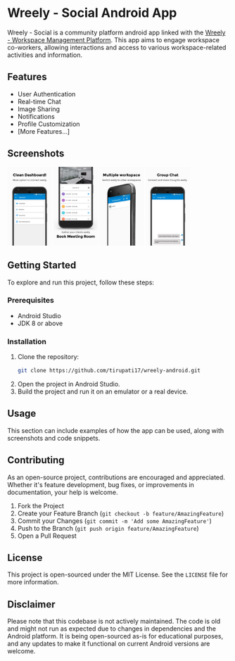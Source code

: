 # Wreely - Social Android App

Wreely - Social is a community platform android app linked with the [Wreely - Workspace Management Platform](http://wreely.com). This app aims to engage workspace co-workers, allowing interactions and access to various workspace-related activities and information.

## Features

- User Authentication
- Real-time Chat
- Image Sharing
- Notifications
- Profile Customization
- [More Features...]

## Screenshots

<img src="https://github.com/tirupati17/wreely-android/blob/b734188b406b2437f0dc7d534ef020651eb1fb35/screenshot/1.jpg?raw=true"  width=20% height=50%> <img src="https://github.com/tirupati17/wreely-android/blob/b734188b406b2437f0dc7d534ef020651eb1fb35/screenshot/2.jpg?raw=true"  width=20% height=50%>
<img src="https://github.com/tirupati17/wreely-android/blob/b734188b406b2437f0dc7d534ef020651eb1fb35/screenshot/3.jpg?raw=true"  width=20% height=50%>
<img src="https://github.com/tirupati17/wreely-android/blob/b734188b406b2437f0dc7d534ef020651eb1fb35/screenshot/4.jpg?raw=true"  width=20% height=50%>

## Getting Started

To explore and run this project, follow these steps:

### Prerequisites

- Android Studio
- JDK 8 or above

### Installation

1. Clone the repository:
   ```sh
   git clone https://github.com/tirupati17/wreely-android.git
   ```
2. Open the project in Android Studio.
3. Build the project and run it on an emulator or a real device.

## Usage

This section can include examples of how the app can be used, along with screenshots and code snippets.

## Contributing

As an open-source project, contributions are encouraged and appreciated. Whether it's feature development, bug fixes, or improvements in documentation, your help is welcome.

1. Fork the Project
2. Create your Feature Branch (`git checkout -b feature/AmazingFeature`)
3. Commit your Changes (`git commit -m 'Add some AmazingFeature'`)
4. Push to the Branch (`git push origin feature/AmazingFeature`)
5. Open a Pull Request

## License

This project is open-sourced under the MIT License. See the `LICENSE` file for more information.

## Disclaimer

Please note that this codebase is not actively maintained. The code is old and might not run as expected due to changes in dependencies and the Android platform. It is being open-sourced as-is for educational purposes, and any updates to make it functional on current Android versions are welcome.
